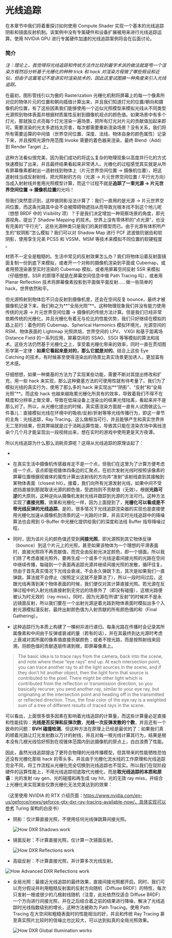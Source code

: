 # 光线追踪

在本章节中我们将着重探讨如何使用 Compute Shader 实现一个基本的光线追踪阴影和镜面反射机制。该案例中没有专属硬件和设备扩展被用来进行光线追踪运算。使用 NVIDIA GPU 进行专属硬件加速的光线追踪案例将会在后面讨论。

### 简介

*注：理论上，我觉得将光线追踪和传统方法作比较的最学术派的做法就是甩一个渲染方程然后分析基于光栅化的种种 trick 和 hack 对渲染方程做了哪些假设和近似，但由于这篇笔记不是讲实时渲染技术的，因此这里试图换一种角度来引入光线追踪。*

在最初，图形管线引以为傲的 Rasterization 光栅化机制将屏幕上的每一个像素所对应的物体片元的位置和朝向插值计算出来，并且我们知道灯光的位置/朝向和摄像机的位置，有了这些因素我们能够使用一个近似光照模型来模拟光线从不同类型光源照到物体表面并根据材质属性反射到摄像机视点的颜色值。如果场景中有多个灯光，那就独立点亮每个灯光渲染一遍场景，把所有灯光对片元的贡献值加起来即可。需要渲染的光太多遮挡太厉害，每次都需要重新渲染场景？没有关系，我们将所有需要运算的中间值（世界空间位置、深度、法线、物体自身的颜色属性）记录下来，并且按照光源作用范围 Invoke 需要的着色器来渲染，最终 Blend（Add）到 Render Target 上。

这种方法看似很完美，因为我们成功的将这么复杂的物理现象以高度并行化的方式快速模拟了出来，并且最终结果看起来非常诱人。光栅化的过程感觉其实就是从所有屏幕像素都射出一道射线到物体上（片元世界空间位置 -> 摄像机位置），把这道射线当成反射射线，把光照射的方向（光源 -> 片元世界空间位置  / 平行光方向）当成入射射线并套用光照模型计算，而这个过程不就是**追踪了一束光源 -> 片元世界空间位置 -> 摄像机位置**的光吗！

但我们突然意识到，这样做阴影没法计算了：我们一直用的是光源 -> 片元世界空间位置，而这条光路其中会不会被障碍物遮挡从而导致光根本找不到这个地儿呢（想想 BRDF 中的 Visibility 项）？于是我们决定增加一种观察场景的角度，即光源视角，提出了 Shadow Mapping 的技术。世界上没有零体积的“点光源”，也没有完美的“平行光”，这些光源种类只是我们的美好模型而已。由于光源有体积所产生的“软阴影”怎么模拟？我们可以对 Shadow Map 进行 PCF 滤波做抗锯齿和软阴影，使用孪生兄弟 PCSS 和 VSSM、MSM 等技术来模拟不同位置的软硬程度 。

材质不一定全是粗糙的。生活中常见的反射效果怎么办？我们将物体沿着反射面镜面复制一份到底下来模拟，或者开一个对称的摄像机渲染到平面或 Cubemap，或者用预渲染甚至实时渲染的 Cubemap 模拟，或者用屏幕空间反射 SSR 来模拟（仔细想想，SSR 的原理不就是在屏幕空间信息中做 Path Tracing 吗），或者用 Planar Reflection 技术将屏幕像素投影到平面做平面反射……做一些简单的 hack，世界依然和平。

但光源照射到物体后不只会反射到摄像机里，还会在空间反复 bounce，最终才被摄像机记录下来，我们称之为**“全局光照”**。这种物理现象我们并没有能力使用传统的光源 -> 片元世界空间位置 -> 摄像机的传统方法计算。但是我们已经非常依赖传统的光栅化，并且光栅化有着无与伦比的性能优势，我们只好继续在模拟的路上前行：着色时的 Cubemap、Spherical Harmonics 模拟环境光，光源空间的 RSM、物体表面的 Lightmap 光照烘焙，世界空间的 LPV、 VXGI 和基于距离场 Distance Field 的一系列应用，屏幕空间的 SSAO、SSGI 等等模拟的算法和技术。这些方法仍然基于光栅化之上，享受着光栅化带来的效率，同时一直在贯彻图形学第一定律：**如果它看起来是对的，那么它就是对的**。结合上这些 Eye Catching 的技术，有时候甚至使得渲染出的场景比真实场景更加诱人，更加富有艺术感。

仔细想想，如果一种奠基的方法为了实现某些功能，需要不断对其提出修改和扩充，用一些 hack 来实现，那么这种奠基方法的可使用性就有待考量了。我们为了模拟光线的真实行为，使用了那么多的 hack 来实现出**“阴影”、“反射”和“全局光照”**。而这些 hack 也越来越拖累光栅化所具有的效率，导致着我们不得不在精度和分辨率上做文章，导致在低端设备上渲染出的结果光怪陆离，看起来并不是那么对了。所以，从光栅化提出的时候，真实感渲染方面就一直有人试图做这么一件事儿：直接模拟光线在环境中的吸收/反射/折射等等光线传播行为，即这一章节的主角：光线追踪，Ray Tracing。这么做相当可行，并且能够产生和真实世界并无二至的结果，但其弊端就是过于消耗运算性能，导致其只能在渲染农场中离线渲染个几个月才能呈现出一段视频出来，想在实时的游戏中使用更是天方夜谭。

所以光线追踪为什么那么消耗资源呢？这得从光线追踪的原理谈起了：

* 

* 在真实生活中摄像机传感器肯定不是一个点，但我们在这里为了计算方便考虑成一个点，该点即是视锥体四条边的汇聚点，在初次发射光线时按照该像素的屏幕位置根据视锥体的属性计算出该射线的方向并“发射”该射线直到其接触到某物体表面（closest hit）。接着，我们向所有光源发射光线，如果中间不受遮挡直接到那就取该光源的颜色值，受遮挡则不贡献值（无效）。根据**光路可逆**的大原则，这种逆向从摄像机发射光线并跟踪到光源的方法可行。这种方法实现了**直接光照**，效果和光栅化一样，因为上面提到了，**光栅化可以看成是不带光线反弹的光线追踪**。是的，很多情况下光线追踪渲染器的实现也是直接使用光栅化加速从摄像机到场景的这一光路的计算，并且实时光线追踪中的降噪算法也会用到 G-Buffer 中光栅化提供给我们的深度和法线 Buffer 指导降噪过程。
* 同时，因为该片元的颜色值还受到**间接光照**，即光源照到其它物体反弹（bounce）到这个片元上的光照，甚至如果该物体为一个理想的平滑表面时，直接光照将不再贡献值，而完全由反射光决定颜色，即一个镜面。所以我们除了考虑直接光照外，要再生成一个或多个光线逆着间接光照的光路在空间中继续传播，每碰到一个表面再追踪光源并继续间接光照的发散，循环往复。但由于首先真实情况下光线会衰减，不会永久弹跳下去，其次是如果我们一直弹跳，算法就不会停止（按照定义这就不是算法了），所以一段时间过后，这跟光线再落到某个物体表面的时候，我们便仅对其计算直接光照。若光源在反弹过程中的入射光线直接射到无穷远的场景外了（即没有碰撞），这根光路便被认为时无效的（ray miss）。同时，因为光源在所谓“反射”的时候并不是永远镜面反射，所以我们要在一个出射光源逆着光路到物体表面时模拟出多个入射光源模拟漫反射，最终出射颜色值为入射贡献的所有颜色值的和（Final Gathering）。
* 这种追踪行为本质上构建了一棵树并进行递归。每条光路在传播时会记录其所属像素和中间由于反弹或衰减的量（若有的话），并在其最终到达光源时考虑上衰减对其所属的像素值直接贡献颜色；或者不按光路，而是按照射线来回溯，将颜色值的贡献逐层传递到根，即屏幕像素上。

> The basic idea is to trace rays from the camera, back into the scene, and note where these “eye rays” end up. At each intersection point, you can trace another ray to all the light sources in the scene, and if they don’t hit another object, then the light form that source is contributed to the pixel. There might be other light which is contributed from the reflection or transmission direction, so you basically recurse: you send another ray, similar to your eye ray, but originating at the intersection point and heading off in the transmitted or reflected direction. Thus, the final color of the eye ray is a weighted sum of a tree of different results of traced rays in the scene.

可以看出，上面很多很多因素在影响着光线追踪的计算量，而这些计算量必定直接和性能挂钩：**光线是否反弹和反弹次数**，**光线一次反弹发散的个数**，并且还有一个致命的问题：**BVH 碰撞检测**。但这种方法在原理上已经是最优的了：如果我们真的顺着光路让灯光发射数以万计的射线，并且对每一根光线计算其行为，结果是根本没有几根光线恰好照到在视锥体范围内到达摄像机的原点上，白白浪费了性能。

因此，虽然光线追踪提出了更符合物理的光线传播模型，但其带来的性能牺牲恐怕还没有光栅化那些 hack 的零头多。并且由于光栅化流水线的工作原理和光线追踪完全不同，将工作流程从光栅化完全切换到光线追踪也不现实。所以我们在现阶段硬件的运算性能上，不用光线追踪彻底取代光栅化，而是**取光线追踪的本质和原语**：光的发射 ray gen、光的碰撞和再生成 ray hit，光的无效 ray miss，并结合上光栅化来实现某些仅靠光栅化无法完美达到的效果：

（这里使用 NVIDIA 的 RTX 介绍页面：https://www.nvidia.com/en-us/geforce/news/geforce-gtx-dxr-ray-tracing-available-now/，具体实现可以参考 Turing 架构的白皮书）

* 阴影：仅计算直接光照，不使用任何光线弹跳算间接光照。

  ![How DXR Shadows work](https://www.nvidia.com/content/dam/en-zz/Solutions/geforce/news/geforce-dxr-ray-tracing/shadows-dxr-explainer-850px.jpg)

* 镜面反射：不计算直接光照，仅计算一次镜面反射。

  ![How DXR Reflections work](https://www.nvidia.com/content/dam/en-zz/Solutions/geforce/news/geforce-dxr-ray-tracing/reflections-dxr-explainer-850px.jpg)

* 高级反射：不计算直接光照，并计算多次光线反射。

![How Advanced DXR Reflections work](https://www.nvidia.com/content/dam/en-zz/Solutions/geforce/news/geforce-dxr-ray-tracing/advanced-reflections-dxr-explainer-850px.jpg)

* 全局光照：最接近光线追踪的最终效果，直接间接光照都开启。同时，我们可以充分假设并利用粗糙反射面的反射方向随机（Diffuse BRDF）的特性，每次只发射一根或很少的几根射线随机（注意，此处依然仅适合 Diffuse BRDF）一个方向进行间接光照，并在之后结合着之前的结果进行降噪，解决了光线追踪时光线指数级别的增长，这种方法被称为 Path Tracing。使用 Path Tracing 在大空间和粗糙表面时的性能相当的好，并且和传统 Ray Tracing 甚至真实照片比较时的信噪比也比较大，可以达到拟真的全局光照效果。

  ![How DXR Global Illumination works](https://www.nvidia.com/content/dam/en-zz/Solutions/geforce/news/geforce-dxr-ray-tracing/global-illumination-dxr-explainer-850px.jpg)


